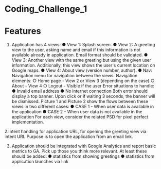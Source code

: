# Coding_Challenge_1

# Features
1. Application has 4 views:
● View 1: Splash screen.
● View 2: A greeting view to the user, asking name and email if this information is not
available already in application. Email format should be validated.
● View 3: Another view with the same greeting but using the given user information.
Additionally, this view shows the user's current location on Google maps.
● View 4: About view (version number, author).
● Nav: Navigation menu for navigation between the views. Navigation elements:
○ Home page - View 2 or View 3 (depending on the case)
○ About - View 4
○ Logout - Visible if the user
Error situations to handle:
● Invalid email address
● No internet connection
Both error should display a top banner. Upon click or if waiting 3 seconds, the banner will be
dismissed.
Picture 1 and Picture 2 show the flows between these views in two different cases:
● CASE 1 - When user data is available in the application
● CASE 2 - When user data is not available in the application
For each view, consider the related PSD for pixel perfect implementation.

2.Intent handling for application URL, for opening the greeting view via intent URI. Purpose is to
open the application from an email link.

3. Application should be integrated with Google Analytics and report basic metrics to GA. Pick up
those you think more relevant. At least these should be added:
● statistics from showing greetings
● statistics from application launches via link


